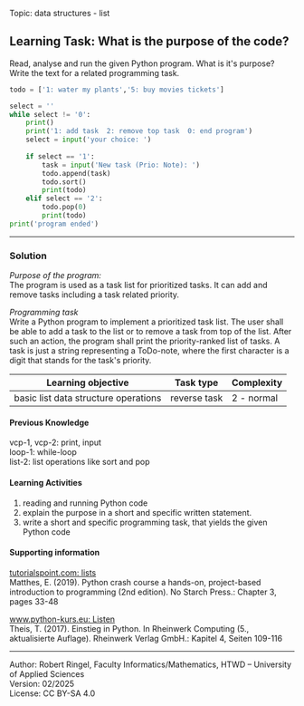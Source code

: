 Topic: data structures - list

## Learning Task: What is the purpose of the code?

Read, analyse and run the given Python program. What is it's purpose?  
Write the text for a related programming task.

``` python
todo = ['1: water my plants','5: buy movies tickets']

select = ''
while select != '0':
	print()
	print('1: add task  2: remove top task  0: end program')
	select = input('your choice: ')
	
	if select == '1':
		task = input('New task (Prio: Note): ')
		todo.append(task)
		todo.sort()
		print(todo)
	elif select == '2':
		todo.pop(0)
		print(todo)
print('program ended')
```

---------------------------------------

### Solution

*Purpose of the program:*  
The program is used as a task list for prioritized tasks. It can add and remove tasks including a task related priority.

*Programming task*  
Write a Python program to implement a prioritized task list. The user shall be able to add a task to the list or to remove a task from top of the list. After such an action, the program shall print the priority-ranked list of tasks. A task is just a string representing a ToDo-note, where the first character is a digit that stands for the task's priority.

| **Learning objective**                         | **Task type**   | **Complexity** |
| ---------------------------------------------- | --------------- | -------------- |
| basic list data structure operations           | reverse task    | 2 - normal     |  

#### Previous Knowledge

vcp-1, vcp-2: print, input  
loop-1: while-loop  
list-2: list operations like sort and pop  

#### Learning Activities

1) reading and running Python code
2) explain the purpose in a short and specific written statement.
3) write a short and specific programming task, that yields the given Python code

#### Supporting information

[tutorialspoint.com: lists](https://www.tutorialspoint.com/python/python_lists.htm)  
Matthes, E. (2019). Python crash course a hands-on, project-based introduction to programming (2nd edition). No Starch Press.: Chapter 3, pages 33-48  

[www.python-kurs.eu: Listen](https://www.python-kurs.eu/python3_listen.php)  
Theis, T. (2017). Einstieg in Python. In Rheinwerk Computing (5., aktualisierte Auflage). Rheinwerk Verlag GmbH.: Kapitel 4, Seiten 109-116

---------------------------------------

Author: Robert Ringel, Faculty Informatics/Mathematics, HTWD – University of Applied Sciences  
Version: 02/2025  
License: CC BY-SA 4.0